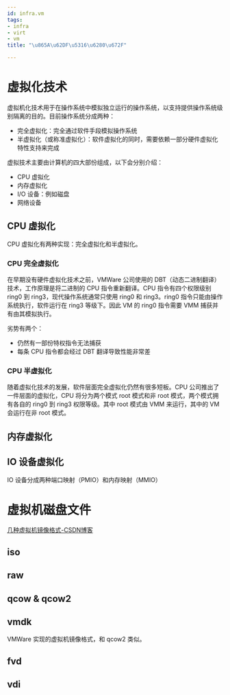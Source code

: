 ```yaml
---
id: infra.vm
tags:
- infra
- virt
- vm
title: "\u865A\u62DF\u5316\u6280\u672F"

---
```

# 虚拟化技术
虚拟机化技术用于在操作系统中模拟独立运行的操作系统，以支持提供操作系统级别隔离的目的。目前操作系统分成两种：

+ 完全虚拟化：完全通过软件手段模拟操作系统
+ 半虚拟化（或称准虚拟化）：软件虚拟化的同时，需要依赖一部分硬件虚拟化特性支持来完成

虚拟技术主要由计算机的四大部份组成，以下会分别介绍：

+ CPU 虚拟化
+ 内存虚拟化
+ I/O 设备：例如磁盘
+ 网络设备

## CPU 虚拟化
CPU 虚拟化有两种实现：完全虚拟化和半虚拟化。

### CPU 完全虚拟化
在早期没有硬件虚拟化技术之前，VMWare 公司使用的 DBT（动态二进制翻译）技术，工作原理是将二进制的 CPU 指令重新翻译。CPU 指令有四个权限级别 ring0 到 ring3，现代操作系统通常只使用 ring0 和 ring3。ring0 指令只能由操作系统执行，软件运行在 ring3 等级下。因此 VM 的 ring0 指令需要 VMM 捕获并有由其模拟执行。

劣势有两个：

+ 仍然有一部份特权指令无法捕获
+ 每条 CPU 指令都会经过 DBT 翻译导致性能非常差

### CPU 半虚拟化
随着虚拟化技术的发展，软件层面完全虚拟化仍然有很多短板。CPU 公司推出了一件层面的虚拟化，CPU 将分为两个模式 root 模式和非 root 模式，两个模式拥有各自的 ring0 到 ring3 权限等级。其中 root 模式由 VMM 来运行，其中的 VM 会运行在非 root 模式。

## 内存虚拟化
## IO 设备虚拟化
IO 设备分成两种端口映射（PMIO）和内存映射（MMIO）

# 虚拟机磁盘文件
[几种虚拟机镜像格式-CSDN博客](https://blog.csdn.net/weixin_30858241/article/details/101777853)

## iso
## raw
## qcow & qcow2
## vmdk
VMWare 实现的虚拟机镜像格式，和 qcow2 类似。

## fvd
## vdi


